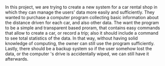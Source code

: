 In this project, we are trying to create a new system for a car rental shop in which they can manage the users' data more easily and sufficiently. They wanted to purchase a computer program collecting basic information about the distance driven for each car, and also other data. The want the program to be a simple and transparent based proram, that contains easy commands that allow to create a car, or record a trip; also it should include a command to see total statistics of the data. In that way, without having solid knowledge of computing, the owner can still use the program sufficiently. Lastly, there should be a backup system so if the user somehow lost the data, or the computer 's drive is accidentally wiped, we can still have it afterwards.

